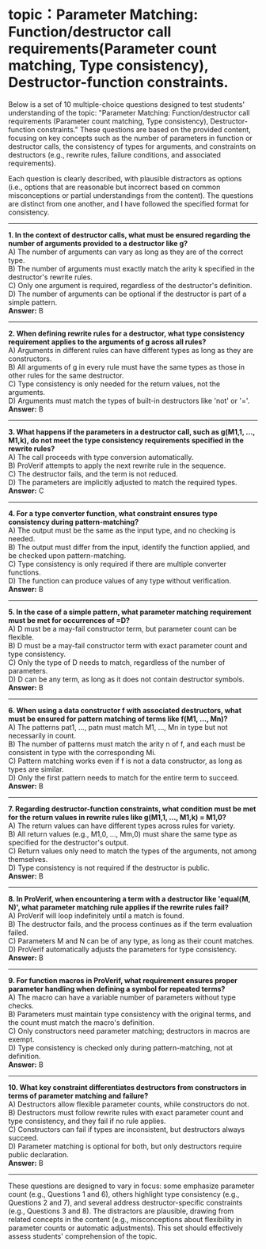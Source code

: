 # topic：Parameter Matching: Function/destructor call requirements(Parameter count matching, Type consistency), Destructor-function constraints.

Below is a set of 10 multiple-choice questions designed to test students' understanding of the topic: "Parameter Matching: Function/destructor call requirements (Parameter count matching, Type consistency), Destructor-function constraints." These questions are based on the provided content, focusing on key concepts such as the number of parameters in function or destructor calls, the consistency of types for arguments, and constraints on destructors (e.g., rewrite rules, failure conditions, and associated requirements).

Each question is clearly described, with plausible distractors as options (i.e., options that are reasonable but incorrect based on common misconceptions or partial understandings from the content). The questions are distinct from one another, and I have followed the specified format for consistency.

---

**1. In the context of destructor calls, what must be ensured regarding the number of arguments provided to a destructor like g?**  
A) The number of arguments can vary as long as they are of the correct type.  
B) The number of arguments must exactly match the arity k specified in the destructor's rewrite rules.  
C) Only one argument is required, regardless of the destructor's definition.  
D) The number of arguments can be optional if the destructor is part of a simple pattern.  
**Answer:** B  

---

**2. When defining rewrite rules for a destructor, what type consistency requirement applies to the arguments of g across all rules?**  
A) Arguments in different rules can have different types as long as they are constructors.  
B) All arguments of g in every rule must have the same types as those in other rules for the same destructor.  
C) Type consistency is only needed for the return values, not the arguments.  
D) Arguments must match the types of built-in destructors like 'not' or '='.  
**Answer:** B  

---

**3. What happens if the parameters in a destructor call, such as g(M1,1, ..., M1,k), do not meet the type consistency requirements specified in the rewrite rules?**  
A) The call proceeds with type conversion automatically.  
B) ProVerif attempts to apply the next rewrite rule in the sequence.  
C) The destructor fails, and the term is not reduced.  
D) The parameters are implicitly adjusted to match the required types.  
**Answer:** C  

---

**4. For a type converter function, what constraint ensures type consistency during pattern-matching?**  
A) The output must be the same as the input type, and no checking is needed.  
B) The output must differ from the input, identify the function applied, and be checked upon pattern-matching.  
C) Type consistency is only required if there are multiple converter functions.  
D) The function can produce values of any type without verification.  
**Answer:** B  

---

**5. In the case of a simple pattern, what parameter matching requirement must be met for occurrences of =D?**  
A) D must be a may-fail constructor term, but parameter count can be flexible.  
B) D must be a may-fail constructor term with exact parameter count and type consistency.  
C) Only the type of D needs to match, regardless of the number of parameters.  
D) D can be any term, as long as it does not contain destructor symbols.  
**Answer:** B  

---

**6. When using a data constructor f with associated destructors, what must be ensured for pattern matching of terms like f(M1, ..., Mn)?**  
A) The patterns pat1, ..., patn must match M1, ..., Mn in type but not necessarily in count.  
B) The number of patterns must match the arity n of f, and each must be consistent in type with the corresponding Mi.  
C) Pattern matching works even if f is not a data constructor, as long as types are similar.  
D) Only the first pattern needs to match for the entire term to succeed.  
**Answer:** B  

---

**7. Regarding destructor-function constraints, what condition must be met for the return values in rewrite rules like g(M1,1, ..., M1,k) = M1,0?**  
A) The return values can have different types across rules for variety.  
B) All return values (e.g., M1,0, ..., Mm,0) must share the same type as specified for the destructor's output.  
C) Return values only need to match the types of the arguments, not among themselves.  
D) Type consistency is not required if the destructor is public.  
**Answer:** B  

---

**8. In ProVerif, when encountering a term with a destructor like 'equal(M, N)', what parameter matching rule applies if the rewrite rules fail?**  
A) ProVerif will loop indefinitely until a match is found.  
B) The destructor fails, and the process continues as if the term evaluation failed.  
C) Parameters M and N can be of any type, as long as their count matches.  
D) ProVerif automatically adjusts the parameters for type consistency.  
**Answer:** B  

---

**9. For function macros in ProVerif, what requirement ensures proper parameter handling when defining a symbol for repeated terms?**  
A) The macro can have a variable number of parameters without type checks.  
B) Parameters must maintain type consistency with the original terms, and the count must match the macro's definition.  
C) Only constructors need parameter matching; destructors in macros are exempt.  
D) Type consistency is checked only during pattern-matching, not at definition.  
**Answer:** B  

---

**10. What key constraint differentiates destructors from constructors in terms of parameter matching and failure?**  
A) Destructors allow flexible parameter counts, while constructors do not.  
B) Destructors must follow rewrite rules with exact parameter count and type consistency, and they fail if no rule applies.  
C) Constructors can fail if types are inconsistent, but destructors always succeed.  
D) Parameter matching is optional for both, but only destructors require public declaration.  
**Answer:** B  

---

These questions are designed to vary in focus: some emphasize parameter count (e.g., Questions 1 and 6), others highlight type consistency (e.g., Questions 2 and 7), and several address destructor-specific constraints (e.g., Questions 3 and 8). The distractors are plausible, drawing from related concepts in the content (e.g., misconceptions about flexibility in parameter counts or automatic adjustments). This set should effectively assess students' comprehension of the topic.
